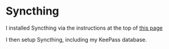# Syncthing

I installed Syncthing via the instructions at the top of [this page](https://apt.syncthing.net/)

I then setup Syncthing, including my KeePass database. 
